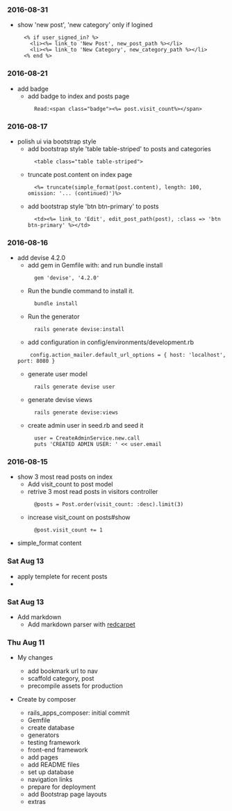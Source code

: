 ### 2016-08-31

* show 'new post', 'new category' only if logined
  ```
    <% if user_signed_in? %>
      <li><%= link_to 'New Post', new_post_path %></li>
      <li><%= link_to 'New Category', new_category_path %></li>
    <% end %>
  ```

### 2016-08-21

* add badge
  * add badge to index and posts page
    ```
      Read:<span class="badge"><%= post.visit_count%></span>
    ```

### 2016-08-17

* polish ui via bootstrap style
  * add bootstrap style 'table table-striped' to posts and categories
    ```
      <table class="table table-striped">
    ```
  * truncate post.content on index page
    ```
      <%= truncate(simple_format(post.content), length: 100, omission: '... (continued)')%>
    ```
  * add bootstrap style 'btn btn-primary' to posts
    ```
      <td><%= link_to 'Edit', edit_post_path(post), :class => 'btn btn-primary' %></td>
    ```

### 2016-08-16

* add devise 4.2.0
  * add gem in Gemfile with: and run bundle install
    ```
      gem 'devise', '4.2.0'
    ```
  * Run the bundle command to install it.
    ```
      bundle install
    ```
  * Run the generator
    ```
      rails generate devise:install
    ```
  *  add configuration in config/environments/development.rb
    ```
        config.action_mailer.default_url_options = { host: 'localhost', port: 8080 }
    ```
  * generate user model
    ```
      rails generate devise user
    ```
  * generate devise views
    ```
      rails generate devise:views
    ```
  * create admin user in seed.rb and seed it
    ```
      user = CreateAdminService.new.call
      puts 'CREATED ADMIN USER: ' << user.email
    ```

### 2016-08-15

* show 3 most read posts on index
  * Add visit_count to post model
  * retrive 3 most read posts in visitors controller
    ```
      @posts = Post.order(visit_count: :desc).limit(3)
    ```
  * increase visit_count on posts#show
    ```
      @post.visit_count += 1
    ```
* simple_format content

### Sat Aug 13

  * apply templete for recent posts
  *

### Sat Aug 13

* Add markdown
  * Add markdown parser with [redcarpet](https://github.com/vmg/redcarpet)

### Thu Aug 11

* My changes
  * add bookmark url to nav
  * scaffold category, post
  * precompile assets for production

* Create by composer
  * rails_apps_composer: initial commit
  * Gemfile
  * create database
  * generators
  * testing framework
  * front-end framework
  * add pages
  * add README files
  * set up database
  * navigation links
  * prepare for deployment
  * add Bootstrap page layouts
  * extras


